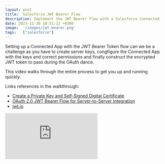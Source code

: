 ```yaml
---
layout: post
title:  Salesforce JWT Bearer Flow
description: Implement the JWT Bearer flow with a Salesforce Connected app
date: 2023-11-30 10:51:12 +0300
image:  '/images/jwt-bearer.png'
tags:   ["salesforce"]
---
```


Setting up a Connected App with the JWT Bearer Token flow can we be a challenge as you have to create server keys, congfigure the Connected App with the keys and correct permissions and finally construct the encrypted JWT token to pass during the OAuth dance. 

This video walks through the entire process to get you up and running quickly. 

Links references in the walkthrough:

- [Create a Private Key and Self-Signed Digital Certificate](https://developer.salesforce.com/docs/atlas.en-us.sfdx_dev.meta/sfdx_dev/sfdx_dev_auth_key_and_cert.htm)
- [OAuth 2.0 JWT Bearer Flow for Server-to-Server Integration](https://help.salesforce.com/s/articleView?id=sf.remoteaccess_oauth_jwt_flow.htm&type=5)
- [jwt.io](https://jtw.io)

<p><iframe src="https://www.youtube.com/embed/VVfz-8AwPog" loading="lazy" frameborder="0" allowfullscreen=""></iframe></p>